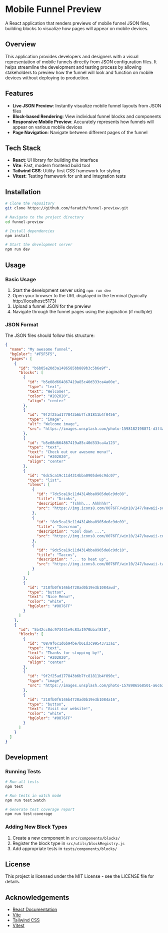 # Mobile Funnel Preview

A React application that renders previews of mobile funnel JSON files, building blocks to visualize how pages will appear on mobile devices.

## Overview

This application provides developers and designers with a visual representation of mobile funnels directly from JSON configuration files. It helps streamline the development and testing process by allowing stakeholders to preview how the funnel will look and function on mobile devices without deploying to production.

## Features

- **Live JSON Preview**: Instantly visualize mobile funnel layouts from JSON files
- **Block-based Rendering**: View individual funnel blocks and components
- **Responsive Mobile Preview**: Accurately represents how funnels will appear on various mobile devices
- **Page Navigation**: Navigate between different pages of the funnel

## Tech Stack

- **React**: UI library for building the interface
- **Vite**: Fast, modern frontend build tool
- **Tailwind CSS**: Utility-first CSS framework for styling
- **Vitest**: Testing framework for unit and integration tests

## Installation

```bash
# Clone the repository
git clone https://github.com/faradzh/funnel-preview.git

# Navigate to the project directory
cd funnel-preview

# Install dependencies
npm install

# Start the development server
npm run dev
```

## Usage

### Basic Usage

1. Start the development server using `npm run dev`
2. Open your browser to the URL displayed in the terminal (typically http://localhost:5173)
3. Upload a funnel JSON for the preview
4. Navigate through the funnel pages using the pagination (if multiple)

### JSON Format

The JSON files should follow this structure:

```json
{
  "name": "My awesome funnel",
  "bgColor": "#F5F5F5",
  "pages": [
    {
      "id": "b6b05e20d3a1486585bb889b3c5b6e9f",
      "blocks": [
        {
          "id": "b5e08d664867419a85c40d333ca4a00e",
          "type": "text",
          "text": "Welcome!",
          "color": "#202020",
          "align": "center"
        },
        {
          "id": "9f2f25ad177843b6b7fc81811b4f0456",
          "type": "image",
          "alt": "Welcome image",
          "src": "https://images.unsplash.com/photo-1598182198871-d3f4ab4fd181?ixlib=rb-1.2.1&ixid=MnwxMjA3fDB8MHxwaG90by1wYWdlfHx8fGVufDB8fHx8&auto=format&fit=crop&w=1350&q=80"
        },
        {
          "id": "b5e08d664867419a85c40d333ca4a123",
          "type": "text",
          "text": "Check out our awesome menu!",
          "color": "#202020",
          "align": "center"
        },
        {
          "id": "6dc5ca19c11d4314bba0905de6c9dc07",
          "type": "list",
          "items": [
            {
              "id": "7dc5ca19c11d4314bba0905de6c9dc08",
              "title": "Drinks",
              "description": "Tshhh... Ahhhhh!",
              "src": "https://img.icons8.com/0076FF/win10/247/kawaii-soda"
            },
            {
              "id": "8dc5ca19c11d4314bba0905de6c9dc09",
              "title": "Icecream",
              "description": "Cool down ...",
              "src": "https://img.icons8.com/0076FF/win10/247/kawaii-cupcake"
            },
            {
              "id": "9dc5ca19c11d4314bba0905de6c9dc10",
              "title": "Taccos",
              "description": "... to heat up",
              "src": "https://img.icons8.com/0076FF/win10/247/kawaii-taco"
            }
          ]
        },
        {
          "id": "218fb0f6146b4728ad0b19e3b1084awd",
          "type": "button",
          "text": "Nice Menu!",
          "color": "white",
          "bgColor": "#0076FF"
        }
      ]
    },
    {
      "id": "5b42cc0dc973441e9c83a1970bbaf810",
      "blocks": [
        {
          "id": "0879f6c1d6b94be7b61d3c99543713a1",
          "type": "text",
          "text": "Thanks for stopping by!",
          "color": "#202020",
          "align": "center"
        },
        {
          "id": "9f2f25ad177843b6b7fc81811b4f090c",
          "type": "image",
          "src": "https://images.unsplash.com/photo-1578986568501-a6c637652d24?ixid=MnwxMjA3fDB8MHxwaG90by1wYWdlfHx8fGVufDB8fHx8&ixlib=rb-1.2.1&auto=format&fit=crop&w=1351&q=80"
        },
        {
          "id": "218fb0f6146b4728ad0b19e3b1084a16",
          "type": "button",
          "text": "Visit our website!",
          "color": "white",
          "bgColor": "#0076FF"
        }
      ]
    }
  ]
}
```

## Development

### Running Tests

```bash
# Run all tests
npm test

# Run tests in watch mode
npm run test:watch

# Generate test coverage report
npm run test:coverage
```

### Adding New Block Types

1. Create a new component in `src/components/blocks/`
2. Register the block type in `src/utils/blockRegistry.js`
3. Add appropriate tests in `tests/components/blocks/`

## License

This project is licensed under the MIT License - see the LICENSE file for details.

## Acknowledgements

- [React Documentation](https://reactjs.org/docs/getting-started.html)
- [Vite](https://vitejs.dev/)
- [Tailwind CSS](https://tailwindcss.com/)
- [Vitest](https://vitest.dev/)
